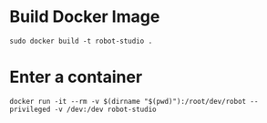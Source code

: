 # Build Docker Image

```
sudo docker build -t robot-studio .
```

# Enter a container

```
docker run -it --rm -v $(dirname "$(pwd)"):/root/dev/robot --privileged -v /dev:/dev robot-studio
```